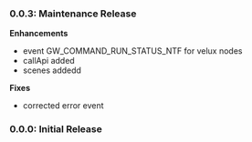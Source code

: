 ### 0.0.3: Maintenance Release

**Enhancements**

- event GW_COMMAND_RUN_STATUS_NTF for velux nodes
- callApi added
- scenes addedd


**Fixes**

- corrected error event

### 0.0.0: Initial Release
